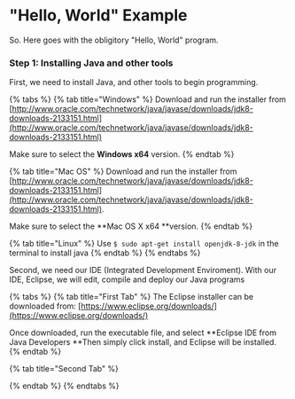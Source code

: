 # "Hello, World" Example

So. Here goes with the obligitory "Hello, World" program.

### Step 1: Installing Java and other tools

First, we need to install Java, and other tools to begin programming.

{% tabs %}
{% tab title="Windows" %}
Download and run the installer from [http://www.oracle.com/technetwork/java/javase/downloads/jdk8-downloads-2133151.html](http://www.oracle.com/technetwork/java/javase/downloads/jdk8-downloads-2133151.html)

Make sure to select the **Windows x64** version.
{% endtab %}

{% tab title="Mac OS" %}
Download and run the installer from [http://www.oracle.com/technetwork/java/javase/downloads/jdk8-downloads-2133151.html](http://www.oracle.com/technetwork/java/javase/downloads/jdk8-downloads-2133151.html).

Make sure to select the **Mac OS X x64 **version.
{% endtab %}

{% tab title="Linux" %}
Use `$ sudo apt-get install openjdk-8-jdk` in the terminal to install java
{% endtab %}
{% endtabs %}

Second, we need our IDE \(Integrated Development Enviroment\). With our IDE, Eclipse, we will edit, compile and deploy our Java programs

{% tabs %}
{% tab title="First Tab" %}
The Eclipse installer can be downloaded from: [https://www.eclipse.org/downloads/](https://www.eclipse.org/downloads/)

Once downloaded, run the executable file, and select **Eclipse IDE from Java Developers **Then simply click install, and Eclipse will be installed.
{% endtab %}

{% tab title="Second Tab" %}

{% endtab %}
{% endtabs %}




